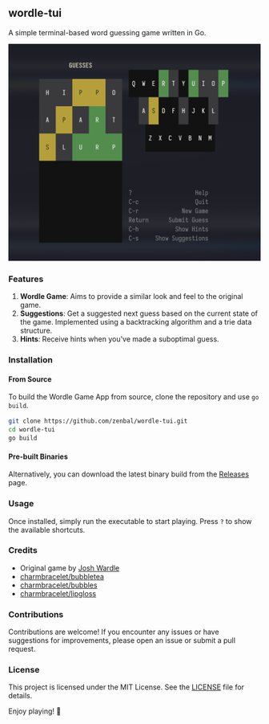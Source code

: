 ## wordle-tui

A simple terminal-based word guessing game written in Go.

![Screenshot](screenshot.png)

### Features

1. **Wordle Game**: Aims to provide a similar look and feel to the original game.
2. **Suggestions**: Get a suggested next guess based on the current state of the game. Implemented using a backtracking algorithm and a trie data structure.
3. **Hints**: Receive hints when you've made a suboptimal guess.

### Installation

#### From Source

To build the Wordle Game App from source, clone the repository and use `go build`.

```bash
git clone https://github.com/zenbal/wordle-tui.git
cd wordle-tui 
go build
```

#### Pre-built Binaries

Alternatively, you can download the latest binary build from the [Releases](https://github.com/zenbal/wordle-tui/releases) page.

### Usage

Once installed, simply run the executable to start playing. Press `?` to show the available shortcuts.

### Credits

- Original game by [Josh Wardle](https://www.powerlanguage.co.uk/)
- [charmbracelet/bubbletea](https://github.com/charmbracelet/bubbletea)
- [charmbracelet/bubbles](https://github.com/charmbracelet/bubbles)
- [charmbracelet/lipgloss](https://github.com/charmbracelet/lipgloss)

### Contributions

Contributions are welcome! If you encounter any issues or have suggestions for improvements, please open an issue or submit a pull request.

### License

This project is licensed under the MIT License. See the [LICENSE](LICENSE) file for details.

Enjoy playing! 🎉
